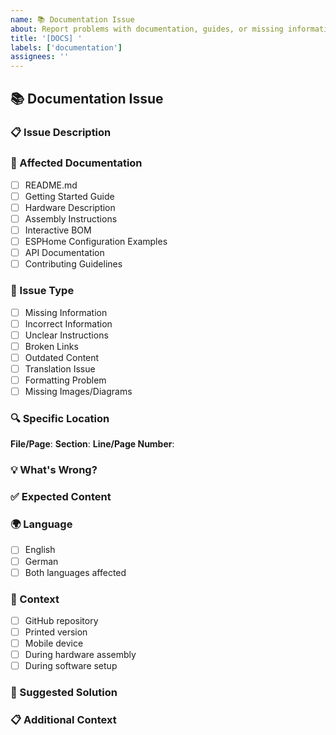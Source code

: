 ```yaml
---
name: 📚 Documentation Issue
about: Report problems with documentation, guides, or missing information
title: '[DOCS] '
labels: ['documentation']
assignees: ''
---
```


## 📚 Documentation Issue

### 📋 Issue Description
<!-- Clear description of the documentation problem -->

### 📄 Affected Documentation
<!-- Check all that apply -->
- [ ] README.md
- [ ] Getting Started Guide
- [ ] Hardware Description
- [ ] Assembly Instructions
- [ ] Interactive BOM
- [ ] ESPHome Configuration Examples
- [ ] API Documentation
- [ ] Contributing Guidelines

### 🎯 Issue Type
<!-- Check the primary issue type -->
- [ ] Missing Information
- [ ] Incorrect Information
- [ ] Unclear Instructions
- [ ] Broken Links
- [ ] Outdated Content
- [ ] Translation Issue
- [ ] Formatting Problem
- [ ] Missing Images/Diagrams

### 🔍 Specific Location
**File/Page**: <!-- e.g., DOC/Getting_Started.md -->
**Section**: <!-- e.g., "Power Supply Setup" -->
**Line/Page Number**: <!-- If applicable -->

### 💡 What's Wrong?
<!-- Detailed description of the issue -->

### ✅ Expected Content
<!-- What should the documentation say/show instead? -->

### 🌍 Language
- [ ] English
- [ ] German
- [ ] Both languages affected

### 📱 Context
<!-- Where/how are you accessing this documentation? -->
- [ ] GitHub repository
- [ ] Printed version
- [ ] Mobile device
- [ ] During hardware assembly
- [ ] During software setup

### 💭 Suggested Solution
<!-- If you have ideas for how to fix this -->

### 📋 Additional Context
<!-- Any other relevant information -->

